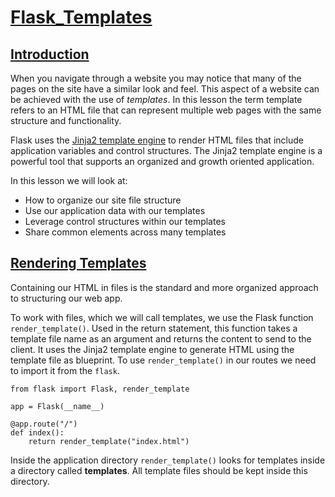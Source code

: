 # [Flask_Templates](https://www.codecademy.com/courses/learn-flask/lessons/flask-templates/exercises/introduction)

## [Introduction](https://www.codecademy.com/courses/learn-flask/lessons/flask-templates/exercises/introduction)

When you navigate through a website you may notice that many of the pages on the site have a similar look and feel.
This aspect of a website can be achieved with the use of *templates*.
In this lesson the term template refers to an HTML file that can represent multiple web pages with the same structure and functionality.

Flask uses the [Jinja2 template engine](https://jinja.palletsprojects.com/en/2.11.x/) to render HTML files that include application variables and control structures. 
The Jinja2 template engine is a powerful tool that supports an organized and growth oriented application.

In this lesson we will look at:
* How to organize our site file structure
* Use our application data with our templates
* Leverage control structures within our templates
* Share common elements across many templates

## [Rendering Templates](https://www.codecademy.com/courses/learn-flask/lessons/flask-templates/exercises/rendering-templates)

Containing our HTML in files is the standard and more organized approach to structuring our web app.

To work with files, which we will call templates, we use the Flask function `render_template()`.
Used in the return statement, this function takes a template file name as an argument and returns the content to send to the client.
It uses the Jinja2 template engine to generate HTML using the template file as blueprint.
To use `render_template()` in our routes we need to import it from the `flask`.
```
from flask import Flask, render_template
 
app = Flask(__name__)
 
@app.route("/")
def index():
    return render_template("index.html")
```
Inside the application directory `render_template()` looks for templates inside a directory called **templates**.
All template files should be kept inside this directory. 



